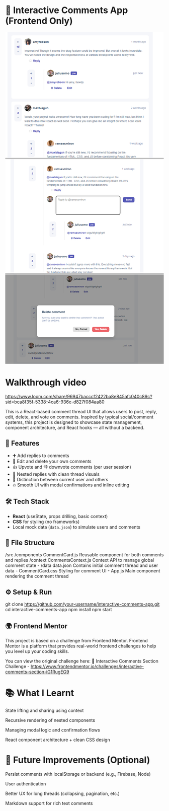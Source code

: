 # 💬 Interactive Comments App (Frontend Only)

![Image1](src/Preview/image2.png)
![Image2](src/Preview/image3.png)
![Image3](src/Preview/image1.png)

# Walkthrough video
https://www.loom.com/share/96947bacccf2422ba8e845afc040c89c?sid=bca8f35f-5338-4ca6-936e-d827f084aa80


This is a React-based comment thread UI that allows users to post, reply, edit, delete, and vote on comments. Inspired by typical social/comment systems, this project is designed to showcase state management, component architecture, and React hooks — all without a backend.

## 🧠 Features

- ➕ Add replies to comments
- 🧾 Edit and delete your own comments
- 👍 Upvote and 👎 downvote comments (per user session)
- 🧵 Nested replies with clean thread visuals
- 🧍 Distinction between current user and others
- 🔥 Smooth UI with modal confirmations and inline editing

## 🛠 Tech Stack

- **React** (useState, props drilling, basic context)
- **CSS** for styling (no frameworks)
- Local mock data (`data.json`) to simulate users and comments

## 📁 File Structure

/src /components CommentCard.js 
Reusable component for both comments and replies 
/context CommentsContext.js 
Context API to manage global comment state - /data data.json 
Contains initial comment thread and user data - CommentCard.css 
Styling for comment UI - App.js
Main component rendering the comment thread


## ⚙️ Setup & Run
git clone https://github.com/your-username/interactive-comments-app.git
cd interactive-comments-app
npm install
npm start

## 🌍 Frontend Mentor
This project is based on a challenge from Frontend Mentor.
Frontend Mentor is a platform that provides real-world frontend challenges to help you level up your coding skills.

You can view the original challenge here:
🔗 Interactive Comments Section Challenge - https://www.frontendmentor.io/challenges/interactive-comments-section-iG1RugEG9

# 📚 What I Learnt
State lifting and sharing using context

Recursive rendering of nested components

Managing modal logic and confirmation flows

React component architecture + clean CSS design

# 🚀 Future Improvements (Optional)
Persist comments with localStorage or backend (e.g., Firebase, Node)

User authentication

Better UX for long threads (collapsing, pagination, etc.)

Markdown support for rich text comments
